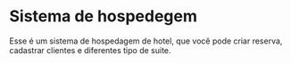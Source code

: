 # Sistema de hospedegem

Esse é um sistema de hospedagem de hotel, que você pode criar reserva, cadastrar clientes e diferentes tipo de suite.
